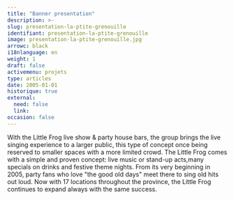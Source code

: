 ```yaml
---
title: "Banner presentation"
description: >-
slug: presentation-la-ptite-grenouille
identifiant: presentation-la-ptite-grenouille 
image: presentation-la-ptite-grenouille.jpg
arrowc: black
i18nlanguage: en
weight: 1
draft: false
activemenu: projets
type: articles
date: 2005-01-01
historique: true
external:
  need: false
  link:
occasion: false
---
```


With the Little Frog  live show & party house bars, the group brings the live singing experience to a larger public, this type of concept once being reserved to smaller spaces with a more limited crowd. The Little Frog comes with a simple and proven concept: live music or stand-up acts,many specials on drinks and festive theme nights. From its very beginning in 2005, party fans who love "the good old days" meet there to sing old hits out loud. Now with 17 locations throughout the province, the Little Frog continues to expand always with the same success.


